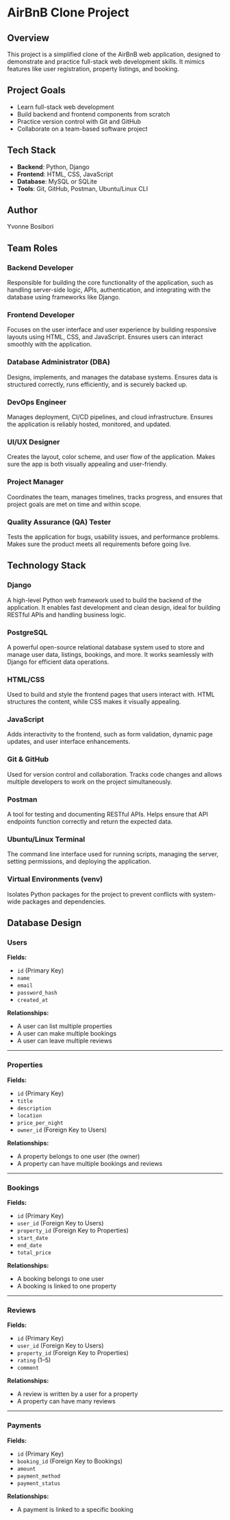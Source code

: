 # AirBnB Clone Project

## Overview
This project is a simplified clone of the AirBnB web application, designed to demonstrate and practice full-stack web development skills. It mimics features like user registration, property listings, and booking.

## Project Goals
- Learn full-stack web development
- Build backend and frontend components from scratch
- Practice version control with Git and GitHub
- Collaborate on a team-based software project

## Tech Stack
- **Backend**: Python, Django
- **Frontend**: HTML, CSS, JavaScript
- **Database**: MySQL or SQLite
- **Tools**: Git, GitHub, Postman, Ubuntu/Linux CLI

## Author
Yvonne Bosibori
## Team Roles

### Backend Developer
Responsible for building the core functionality of the application, such as handling server-side logic, APIs, authentication, and integrating with the database using frameworks like Django.

### Frontend Developer
Focuses on the user interface and user experience by building responsive layouts using HTML, CSS, and JavaScript. Ensures users can interact smoothly with the application.

### Database Administrator (DBA)
Designs, implements, and manages the database systems. Ensures data is structured correctly, runs efficiently, and is securely backed up.

### DevOps Engineer
Manages deployment, CI/CD pipelines, and cloud infrastructure. Ensures the application is reliably hosted, monitored, and updated.

### UI/UX Designer
Creates the layout, color scheme, and user flow of the application. Makes sure the app is both visually appealing and user-friendly.

### Project Manager
Coordinates the team, manages timelines, tracks progress, and ensures that project goals are met on time and within scope.

### Quality Assurance (QA) Tester
Tests the application for bugs, usability issues, and performance problems. Makes sure the product meets all requirements before going live.
## Technology Stack

### Django
A high-level Python web framework used to build the backend of the application. It enables fast development and clean design, ideal for building RESTful APIs and handling business logic.

### PostgreSQL
A powerful open-source relational database system used to store and manage user data, listings, bookings, and more. It works seamlessly with Django for efficient data operations.

### HTML/CSS
Used to build and style the frontend pages that users interact with. HTML structures the content, while CSS makes it visually appealing.

### JavaScript
Adds interactivity to the frontend, such as form validation, dynamic page updates, and user interface enhancements.

### Git & GitHub
Used for version control and collaboration. Tracks code changes and allows multiple developers to work on the project simultaneously.

### Postman
A tool for testing and documenting RESTful APIs. Helps ensure that API endpoints function correctly and return the expected data.

### Ubuntu/Linux Terminal
The command line interface used for running scripts, managing the server, setting permissions, and deploying the application.

### Virtual Environments (venv)
Isolates Python packages for the project to prevent conflicts with system-wide packages and dependencies.

## Database Design
###  Users
**Fields:**
- `id` (Primary Key)
- `name`
- `email`
- `password_hash`
- `created_at`

**Relationships:**
- A user can list multiple properties
- A user can make multiple bookings
- A user can leave multiple reviews

---

###  Properties
**Fields:**
- `id` (Primary Key)
- `title`
- `description`
- `location`
- `price_per_night`
- `owner_id` (Foreign Key to Users)

**Relationships:**
- A property belongs to one user (the owner)
- A property can have multiple bookings and reviews

---

### Bookings
**Fields:**
- `id` (Primary Key)
- `user_id` (Foreign Key to Users)
- `property_id` (Foreign Key to Properties)
- `start_date`
- `end_date`
- `total_price`

**Relationships:**
- A booking belongs to one user
- A booking is linked to one property

---

### Reviews
**Fields:**
- `id` (Primary Key)
- `user_id` (Foreign Key to Users)
- `property_id` (Foreign Key to Properties)
- `rating` (1–5)
- `comment`

**Relationships:**
- A review is written by a user for a property
- A property can have many reviews

---

###  Payments
**Fields:**
- `id` (Primary Key)
- `booking_id` (Foreign Key to Bookings)
- `amount`
- `payment_method`
- `payment_status`

**Relationships:**
- A payment is linked to a specific booking

